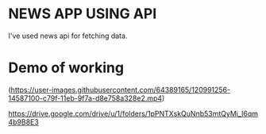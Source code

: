 # NEWS APP USING API

I've used news api for fetching data. 

# Demo of working
(https://user-images.githubusercontent.com/64389165/120991256-14587100-c79f-11eb-9f7a-d8e758a328e2.mp4)


https://drive.google.com/drive/u/1/folders/1pPNTXskQuNnb53mtQyMi_I6qm4b9B8E3

